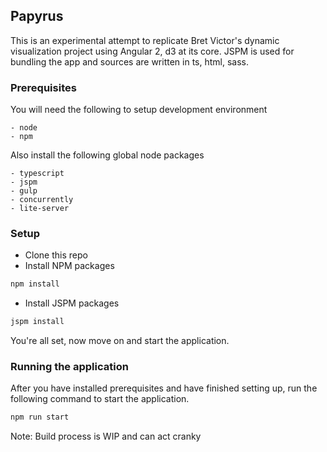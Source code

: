 ## Papyrus
This is an experimental attempt to replicate Bret Victor's dynamic visualization project using Angular 2, d3 at its core. JSPM is used for bundling the app and sources are written in ts, html, sass.

### Prerequisites
You will need the following to setup development environment

```
- node
- npm
```

Also install the following global node packages

```
- typescript
- jspm
- gulp
- concurrently
- lite-server
```

### Setup
- Clone this repo
- Install NPM packages
``` bash
npm install
```

- Install JSPM packages
``` bash
jspm install
```

You're all set, now move on and start the application.

### Running the application
After you have installed prerequisites and have finished setting up, run the following command to start the application.

``` bash
npm run start
```

Note: Build process is WIP and can act cranky

